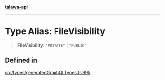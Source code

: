 [**talawa-api**](../../../README.md)

***

# Type Alias: FileVisibility

> **FileVisibility**: `"PRIVATE"` \| `"PUBLIC"`

## Defined in

[src/types/generatedGraphQLTypes.ts:995](https://github.com/Suyash878/talawa-api/blob/095e6964ce2a06c1c30d1acf81b6162203f1db91/src/types/generatedGraphQLTypes.ts#L995)

